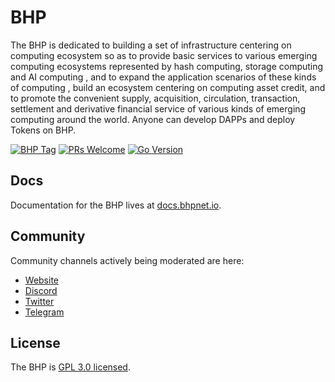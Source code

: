 
# BHP

The BHP is dedicated to building a set of infrastructure centering on computing ecosystem so as to provide basic services to various emerging computing ecosystems represented by hash computing, storage computing and AI computing , and to expand the application scenarios of these kinds of computing , build an ecosystem centering on computing asset credit, and to promote the convenient supply, acquisition, circulation, transaction, settlement and derivative financial service of various kinds of emerging computing around the world.
Anyone can develop DAPPs and deploy Tokens on BHP.

[![BHP Tag](https://img.shields.io/github/v/tag/bhpnet/bhp.svg?sort=semver)](https://github.com/bhpnet/bhp/releases/latest)
[![PRs Welcome](https://img.shields.io/badge/PRs-welcome-brightgreen.svg)](https://github.com/bhpnet/bhp)
[![Go Version](https://img.shields.io/github/go-mod/go-version/bhpnet/bhp)](https://github.com/bhpnet/bhp)

## Docs

Documentation for the BHP lives at [docs.bhpnet.io](https://docs.bhpnet.io).

## Community

Community channels actively being moderated are here:
- [Website](https://bhpnet.io)
- [Discord](https://discord.gg/V2m6DRv)
- [Twitter](https://twitter.com/bhpnet)
- [Telegram](https://t.me/bhpnet)

## License

The BHP is [GPL 3.0 licensed](COPYING.LESSER).
